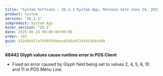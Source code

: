 ```yaml
---
title: "System hotfixes - 26.1.1 System App, Release date June 24, 2025 - Hotfixes"
product: System
version: "26.1.1"
subproduct: System App
minor_version: "26.1"
date: 2025-06-24 00:00:00+00:00
order: 102
guid: 332dde551e76995509aac6545e9f244d33b9c840
---
```


<strong>68442 Glyph values cause runtime error in POS Client</strong>
<ul><li>Fixed an error caused by Glyph field being set to values 2, 4, 5, 6, 10 and 11 in POS Menu Line.</li></ul>
